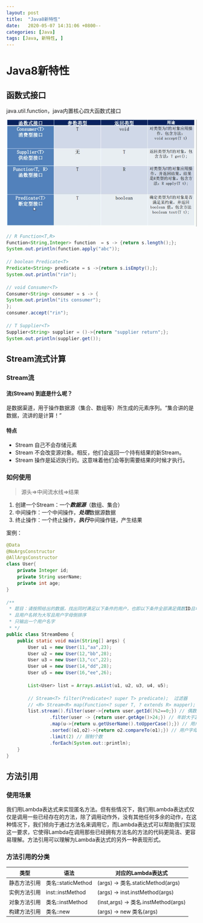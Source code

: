 ```yaml
---
layout: post
title:  "Java8新特性"
date:   2020-05-07 14:31:06 +0800--
categories: [Java]
tags: [Java, 新特性, ]  
---
```


# Java8新特性

## 函数式接口

java.util.function，java内置核心四大函数式接口

![image-20200901195115544](/assets/imgs/image-20200901195115544.png)

```java
// R Function<T,R>
Function<String,Integer> function  = s -> {return s.length();};
System.out.println(function.apply("abc"));

// boolean Predicate<T>
Predicate<String> predicate = s ->{return s.isEmpty();};
System.out.println("rin");

// void Consumer<T>
Consumer<String> consumer = s -> {
System.out.println("its consumer");
};
consumer.accept("rin");

// T Supplier<T>
Supplier<String> supplier = ()->{return "supplier return";};
System.out.println(supplier.get());
```



## Stream流式计算

### Stream流

#### 流(Stream) 到底是什么呢？

是数据渠道，用于操作数据源（集合、数组等）所生成的元素序列。“集合讲的是数据，流讲的是计算！”

#### 特点

- Stream 自己不会存储元素
- Stream 不会改变源对象。相反，他们会返回一个持有结果的新Stream。
- Stream 操作是延迟执行的。这意味着他们会等到需要结果的时候才执行。

### 如何使用

> 源头=>中间流水线=>结果

1. 创建一个Stream：一个***数据源***（数组、集合）
2. 中间操作：一个中间操作，***处理***数据源数据
3. 终止操作：一个终止操作，***执行***中间操作链，产生结果

案例：

```java
@Data
@NoArgsConstructor
@AllArgsConstructor
class User{
    private Integer id;
    private String userName;
    private int age;
}

/**
 * 题目：请按照给出的数据，找出同时满足以下条件的用户，也即以下条件全部满足偶数ID且年龄大于24
 * 且用户名转为大写且用户字母倒排序
 * 只输出一个用户名字
 * */
public class StreamDemo {
    public static void main(String[] args) {
        User u1 = new User(11,"aa",23);
        User u2 = new User(12,"bb",28);
        User u3 = new User(13,"cc",22);
        User u4 = new User(14,"dd",28);
        User u5 = new User(16,"ee",26);

        List<User> list = Arrays.asList(u1, u2, u3, u4, u5);

        // Stream<T> filter(Predicate<? super T> predicate);  过滤器
        // <R> Stream<R> map(Function<? super T, ? extends R> mapper);  映射
        list.stream().filter(user->{return user.getId()%2==0;}) // 偶数ID 过滤器
                .filter(user -> {return user.getAge()>24;}) // 年龄大于24过滤器
                .map(u->{return u.getUserName().toUpperCase();}) // 用户名转为大写,返回值变成Steam<String>了
                .sorted((o1,o2)->{return o2.compareTo(o1);}) // 用户字母倒排序
                .limit(2) // 限制个数
                .forEach(System.out::println);
    }
}
```

## 方法引用

### 使用场景

我们用Lambda表达式来实现匿名方法。但有些情况下，我们用Lambda表达式仅仅是调用一些已经存在的方法，除了调用动作外，没有其他任何多余的动作，在这种情况下，我们倾向于通过方法名来调用它，而Lambda表达式可以帮助我们实现这一要求，它使得Lambda在调用那些已经拥有方法名的方法的代码更简洁、更容易理解。方法引用可以理解为Lambda表达式的另外一种表现形式。

### 方法引用的分类

| 类型         | 语法               | 对应的Lambda表达式                   |
| ------------ | ------------------ | ------------------------------------ |
| 静态方法引用 | 类名::staticMethod | (args) -> 类名.staticMethod(args)    |
| 实例方法引用 | inst::instMethod   | (args) -> inst.instMethod(args)      |
| 对象方法引用 | 类名::instMethod   | (inst,args) -> 类名.instMethod(args) |
| 构建方法引用 | 类名::new          | (args) -> new 类名(args)             |